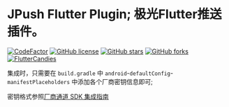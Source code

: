 # JPush Flutter Plugin; 极光Flutter推送插件。
[![CodeFactor](https://img.shields.io/codefactor/grade/github/fluttercandies/flutter_candies_jpush/main?logo=codefactor&logoColor=%23ffffff&style=flat-square)](https://www.codefactor.io/repository/github/fluttercandies/flutter_candies_jpush/main)
[![GitHub license](https://img.shields.io/github/license/fluttercandies/flutter_candies_jpush?style=flat-square)](https://github.com/fluttercandies/flutter_candies_jpush/blob/main/LICENSE)
[![GitHub stars](https://img.shields.io/github/stars/fluttercandies/flutter_candies_jpush?logo=github&style=flat-square)](https://github.com/fluttercandies/flutter_candies_jpush/stargazers)
[![GitHub forks](https://img.shields.io/github/forks/fluttercandies/flutter_candies_jpush?logo=github&style=flat-square)](https://github.com/fluttercandies/flutter_candies_jpush/network)
<a target="_blank" href="https://jq.qq.com/?_wv=1027&k=5bcc0gy"><img border="0" src="https://pub.idqqimg.com/wpa/images/group.png" alt="FlutterCandies" title="FlutterCandies"></a>

集成时，只需要在 `build.gradle` 中 `android`-`defaultConfig`-`manifestPlaceholders` 中添加各个厂商密钥信息即可;

密钥格式参照[厂商通道 SDK 集成指南](https://docs.jiguang.cn/jpush/client/Android/android_3rd_guide)